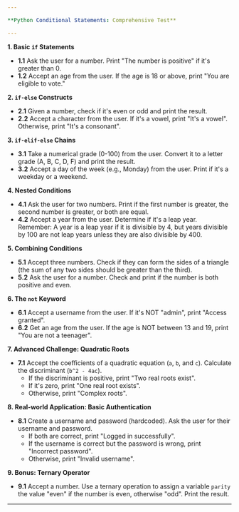 ```yaml
---

**Python Conditional Statements: Comprehensive Test**

---
```


**1. Basic `if` Statements**

- **1.1** Ask the user for a number. Print "The number is positive" if it's greater than 0.
- **1.2** Accept an age from the user. If the age is 18 or above, print "You are eligible to vote."

**2. `if-else` Constructs**

- **2.1** Given a number, check if it's even or odd and print the result.
- **2.2** Accept a character from the user. If it's a vowel, print "It's a vowel". Otherwise, print "It's a consonant".

**3. `if-elif-else` Chains**

- **3.1** Take a numerical grade (0-100) from the user. Convert it to a letter grade (A, B, C, D, F) and print the result.
- **3.2** Accept a day of the week (e.g., Monday) from the user. Print if it's a weekday or a weekend.

**4. Nested Conditions**

- **4.1** Ask the user for two numbers. Print if the first number is greater, the second number is greater, or both are equal.
- **4.2** Accept a year from the user. Determine if it's a leap year. Remember: A year is a leap year if it is divisible by 4, but years divisible by 100 are not leap years unless they are also divisible by 400.

**5. Combining Conditions**

- **5.1** Accept three numbers. Check if they can form the sides of a triangle (the sum of any two sides should be greater than the third).
- **5.2** Ask the user for a number. Check and print if the number is both positive and even.

**6. The `not` Keyword**

- **6.1** Accept a username from the user. If it's NOT "admin", print "Access granted".
- **6.2** Get an age from the user. If the age is NOT between 13 and 19, print "You are not a teenager".

**7. Advanced Challenge: Quadratic Roots**

- **7.1** Accept the coefficients of a quadratic equation (`a`, `b`, and `c`). Calculate the discriminant (`b^2 - 4ac`).
    - If the discriminant is positive, print "Two real roots exist".
    - If it's zero, print "One real root exists".
    - Otherwise, print "Complex roots".

**8. Real-world Application: Basic Authentication**

- **8.1** Create a username and password (hardcoded). Ask the user for their username and password.
    - If both are correct, print "Logged in successfully".
    - If the username is correct but the password is wrong, print "Incorrect password".
    - Otherwise, print "Invalid username".

**9. Bonus: Ternary Operator**

- **9.1** Accept a number. Use a ternary operation to assign a variable `parity` the value "even" if the number is even, otherwise "odd". Print the result.

---
